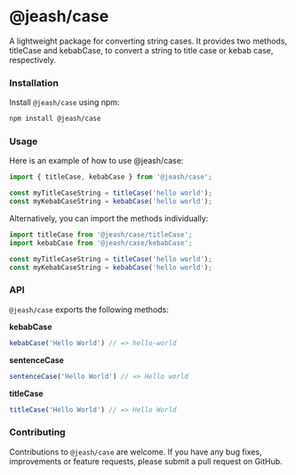 # @jeash/case
A lightweight package for converting string cases. It provides two methods, titleCase and kebabCase, to convert a string to title case or kebab case, respectively.

### Installation
Install `@jeash/case` using npm:

```bash
npm install @jeash/case
```

### Usage
Here is an example of how to use @jeash/case:

```js
import { titleCase, kebabCase } from '@jeash/case';

const myTitleCaseString = titleCase('hello world');
const myKebabCaseString = kebabCase('hello world');
```


Alternatively, you can import the methods individually:
```js
import titleCase from '@jeash/case/titleCase';
import kebabCase from '@jeash/case/kebabCase';

const myTitleCaseString = titleCase('hello world');
const myKebabCaseString = kebabCase('hello world');
```

### API

`@jeash/case` exports the following methods:

**kebabCase**
```js 
kebabCase('Hello World') // => hello-world
 ````

**sentenceCase**
```js 
sentenceCase('Hello World') // => Hello world
 ````

**titleCase**
```js 
titleCase('Hello World') // => Hello World
 ````

### Contributing
Contributions to `@jeash/case` are welcome. If you have any bug fixes, improvements or feature requests, please submit a pull request on GitHub.

